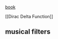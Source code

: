 [book](obsidian://open?vault=notes&file=spicy_noodles%2Fpdf%2FVAFilterDesign_2.1.2.pdf)

[[Dirac Delta Function]]

## musical filters

